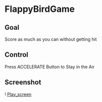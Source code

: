 # FlappyBirdGame

## Goal
Score as much as you can without getting hit

## Control
Press ACCELERATE Button to Stay in the Air

## Screenshot
! [Play_screen](https://github.com/affrudin/FlappyBirdGame/blob/main/Flappy%20Game%20Screenshot/Screenshot%20(46).png)
